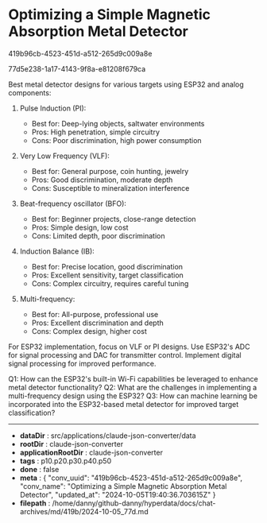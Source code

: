 # Optimizing a Simple Magnetic Absorption Metal Detector

419b96cb-4523-451d-a512-265d9c009a8e

77d5e238-1a17-4143-9f8a-e81208f679ca

 Best metal detector designs for various targets using ESP32 and analog components:

1. Pulse Induction (PI):
   - Best for: Deep-lying objects, saltwater environments
   - Pros: High penetration, simple circuitry
   - Cons: Poor discrimination, high power consumption

2. Very Low Frequency (VLF):
   - Best for: General purpose, coin hunting, jewelry
   - Pros: Good discrimination, moderate depth
   - Cons: Susceptible to mineralization interference

3. Beat-frequency oscillator (BFO):
   - Best for: Beginner projects, close-range detection
   - Pros: Simple design, low cost
   - Cons: Limited depth, poor discrimination

4. Induction Balance (IB):
   - Best for: Precise location, good discrimination
   - Pros: Excellent sensitivity, target classification
   - Cons: Complex circuitry, requires careful tuning

5. Multi-frequency:
   - Best for: All-purpose, professional use
   - Pros: Excellent discrimination and depth
   - Cons: Complex design, higher cost

For ESP32 implementation, focus on VLF or PI designs. Use ESP32's ADC for signal processing and DAC for transmitter control. Implement digital signal processing for improved performance.

Q1: How can the ESP32's built-in Wi-Fi capabilities be leveraged to enhance metal detector functionality?
Q2: What are the challenges in implementing a multi-frequency design using the ESP32?
Q3: How can machine learning be incorporated into the ESP32-based metal detector for improved target classification?

---

* **dataDir** : src/applications/claude-json-converter/data
* **rootDir** : claude-json-converter
* **applicationRootDir** : claude-json-converter
* **tags** : p10.p20.p30.p40.p50
* **done** : false
* **meta** : {
  "conv_uuid": "419b96cb-4523-451d-a512-265d9c009a8e",
  "conv_name": "Optimizing a Simple Magnetic Absorption Metal Detector",
  "updated_at": "2024-10-05T19:40:36.703615Z"
}
* **filepath** : /home/danny/github-danny/hyperdata/docs/chat-archives/md/419b/2024-10-05_77d.md